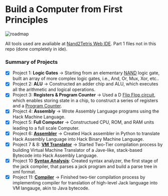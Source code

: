 # Build a Computer from First Principles
![roadmap](https://github.com/user-attachments/assets/28ae9000-ffd9-4886-8842-6d5219674d7f)

All tools used are avaliable at [Nand2Tetris Web IDE](https://nand2tetris.github.io/web-ide/chip). Part 1 files not in this repo (done completely in ide).
### Summary of Projects
- [x] Project 1: **Logic Gates** -> Starting from an elementary [NAND](https://en.wikipedia.org/wiki/NAND_gate) logic gate, built an array of more complex logic gates, i.e., And, Or, Mux, Xor, etc..
- [x] Project 2: **ALU** -> Constructed an adder chip and ALU, which executes all the arithmetic and logical operations.
- [x] Project 3: **Registers & Program Counter** -> Used a D [Flip Flop circuit](https://en.wikipedia.org/wiki/Flip-flop_(electronics)), which enables storing state in a chip, to construct a series of registers and a [Program Counter](https://en.wikipedia.org/wiki/Program_counter).
- [x] Project 4: **Assembly** -> Wrote Assembly Language programs using the Hack Machine Language.
- [x] Project 5: **Full Computer** -> Constructued CPU, ROM, and RAM units leading to a full scale Computer.
- [x] Project 6: [**Assembler**](https://github.com/notDroid/Nand2Tetris/tree/main/P6-Assembler) -> Created Hack assembler in Python to translate Hack Assembly Language into Hack Binary Machine Language.
- [x] Project 7 & 8: [**VM Translator**](https://github.com/notDroid/Nand2Tetris/tree/main/P7%268-VMTranslator) -> Started Two-Tier compilation process by building Virtual Machine Translator of a Jave-like, stack-based Bytecode into Hack Assembly Language.
- [x] Project 10 [**Syntax Analysis**](https://github.com/notDroid/Nand2Tetris/tree/main/P10-SyntaxAnalyzer): Created syntax analyzer, the first stage of the jack compiler, that parses a jack program and build a parse tree in xml format.
- [x] Project 11: [**Compiler**](https://github.com/notDroid/Nand2Tetris/tree/main/P11-JackCompiler) -> Finished two-tier compilation process by implementing compiler for translation of high-level Jack language into VM langauge, akin to Java bytecode.
